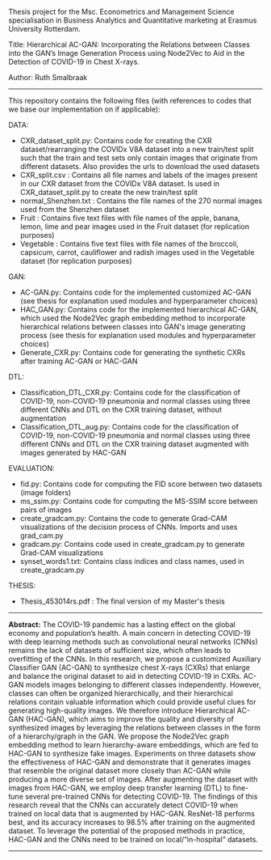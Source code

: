 Thesis project for the Msc. Econometrics and Management Science specialisation in Business Analytics and Quantitative marketing at Erasmus University Rotterdam. 

Title: Hierarchical AC-GAN: Incorporating the Relations between Classes into the GAN’s Image Generation Process using Node2Vec to Aid in the Detection of COVID-19 in Chest X-rays. 

Author: Ruth Smalbraak

----------------------------------------------------------------------------------------------------------------
This repository contains the following files (with references to codes that we base our implementation on if applicable): 

DATA: 
* CXR_dataset_split.py: Contains code for creating the CXR dataset/rearranging the COVIDx V8A dataset into a new train/test split such that the train and test sets only contain images that originate from different datasets. Also provides the urls to download the used datasets 
* CXR_split.csv : Contains all file names and labels of the images present in our CXR dataset from the COVIDx V8A dataset. Is used in CXR_dataset_split.py to create the new train/test split
* normal_Shenzhen.txt : Contains the file names of the 270 normal images used from the Shenzhen dataset
* Fruit : Contains five text files with file names of the apple, banana, lemon, lime and pear images used in the Fruit dataset (for replication purposes)
* Vegetable : Contains five text files with file names of the broccoli, capsicum, carrot, cauliflower and radish images used in the Vegetable dataset (for replication purposes)

GAN:
* AC-GAN.py: Contains code for the implemented customized AC-GAN (see thesis for explanation used modules and hyperparameter choices)
* HAC_GAN.py: Contains code for the implemented hierarchical AC-GAN, which used the Node2Vec graph embedding method to incorporate hierarchical relations between classes into GAN's image generating process (see thesis for explanation used modules and hyperparameter choices)
* Generate_CXR.py: Contains code for generating the synthetic CXRs after training AC-GAN or HAC-GAN

DTL:
* Classification_DTL_CXR.py: Contains code for the classification of COVID-19, non-COVID-19 pneumonia and normal classes using three different CNNs and DTL on the CXR training dataset, without augmentation
* Classification_DTL_aug.py: Contains code for the classification of COVID-19, non-COVID-19 pneumonia and normal classes using three different CNNs and DTL on the CXR training dataset augmented with images generated by HAC-GAN

EVALUATION: 
* fid.py: Contains code for computing the FID score between two datasets (image folders)
* ms_ssim.py: Contains  code for computing the MS-SSIM score between pairs of images
* create_gradcam.py: Contains the code to generate Grad-CAM visualizations of the decision process of CNNs. Imports and uses grad_cam.py
* gradcam.py: Contains code used in create_gradcam.py to generate Grad-CAM visualizations
* synset_words1.txt: Contains class indices and class names, used in create_gradcam.py

THESIS: 
* Thesis_453014rs.pdf : The final version of my Master's thesis
 
----------------------------------------------------------------------------------------------------------------

**Abstract:** The COVID-19 pandemic has a lasting effect on the global economy and population’s health. A main concern in detecting COVID-19 with deep learning methods such as convolutional neural networks (CNNs) remains the lack of datasets of sufficient size, which often leads to overfitting of the CNNs. In this research, we propose a customized Auxiliary Classifier GAN (AC-GAN) to synthesize chest X-rays (CXRs) that enlarge and balance the original dataset to aid in detecting COVID-19 in CXRs. AC-GAN models images belonging to different classes independently. However, classes can often be organized hierarchically, and their hierarchical relations contain valuable information which could provide useful clues for generating high-quality images. We therefore introduce Hierarchical AC-GAN (HAC-GAN), which aims to improve the quality and diversity of synthesized images by leveraging the relations between classes in the form of a hierarchy/graph in the GAN. We propose the Node2Vec graph embedding method to learn hierarchy-aware embeddings, which are fed to HAC-GAN to synthesize fake images. Experiments on three datasets show the effectiveness of HAC-GAN and demonstrate that it generates images that resemble the original dataset more closely than AC-GAN while producing a more diverse set of images. After augmenting the dataset with images from HAC-GAN, we employ deep transfer learning (DTL) to fine-tune several pre-trained CNNs for detecting COVID-19. The findings of this research reveal that the CNNs can accurately detect COVID-19 when trained on local data that is augmented by HAC-GAN. ResNet-18 performs best, and its accuracy increases to 98.5% after training on the augmented dataset. To leverage the potential of the proposed methods in practice, HAC-GAN and the CNNs need to be trained on local/“in-hospital” datasets.

-----------------------------------------------------------------------------------------------------------------
